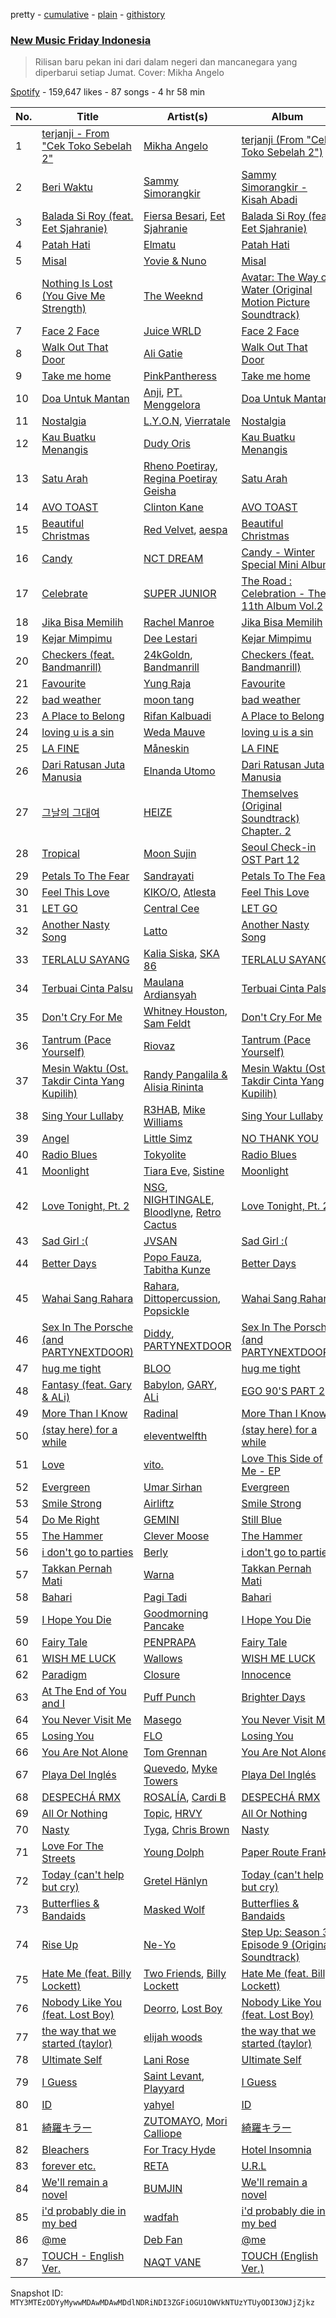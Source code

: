 pretty - [cumulative](/playlists/cumulative/37i9dQZF1DX8vAahjzdXGC.md) - [plain](/playlists/plain/37i9dQZF1DX8vAahjzdXGC) - [githistory](https://github.githistory.xyz/mackorone/spotify-playlist-archive/blob/main/playlists/plain/37i9dQZF1DX8vAahjzdXGC)

### [New Music Friday Indonesia](https://open.spotify.com/playlist/37i9dQZF1DX8vAahjzdXGC)

> Rilisan baru pekan ini dari dalam negeri dan mancanegara yang diperbarui setiap Jumat\. Cover: Mikha Angelo

[Spotify](https://open.spotify.com/user/spotify) - 159,647 likes - 87 songs - 4 hr 58 min

| No. | Title | Artist(s) | Album | Length |
|---|---|---|---|---|
| 1 | [terjanji \- From "Cek Toko Sebelah 2"](https://open.spotify.com/track/3NQ1T3sN6clo8P5i8DIneg) | [Mikha Angelo](https://open.spotify.com/artist/1TsPGD8cCf3JaSGrC7sLkf) | [terjanji \(From "Cek Toko Sebelah 2"\)](https://open.spotify.com/album/1yMKiFk1KEtaF9MB5f4ATO) | 4:18 |
| 2 | [Beri Waktu](https://open.spotify.com/track/5jN5OcPcsHge3dgj2pg0Jh) | [Sammy Simorangkir](https://open.spotify.com/artist/374NOHOFF57pYs9QOhuKJq) | [Sammy Simorangkir \- Kisah Abadi](https://open.spotify.com/album/6qbZdwGrY2vA1WkVWPoRS6) | 3:54 |
| 3 | [Balada Si Roy \(feat\. Eet Sjahranie\)](https://open.spotify.com/track/5IqN3PYDiOppZEln4AQ54E) | [Fiersa Besari](https://open.spotify.com/artist/06QVnTCdjs4jPKO0487EGV), [Eet Sjahranie](https://open.spotify.com/artist/1o5v9Ql52RqXXZmWIbuFdX) | [Balada Si Roy \(feat\. Eet Sjahranie\)](https://open.spotify.com/album/1FPVqPgzfIyIRwArwOKed7) | 4:11 |
| 4 | [Patah Hati](https://open.spotify.com/track/6wMZgPKc7BH4vVuS07bA2o) | [Elmatu](https://open.spotify.com/artist/2a5qh3vr6mQFCjnGd7fM8I) | [Patah Hati](https://open.spotify.com/album/5YKdcnS6abvPSsgyPkF9LH) | 4:21 |
| 5 | [Misal](https://open.spotify.com/track/4br3AKyFfsCxH6B1KgA5fd) | [Yovie & Nuno](https://open.spotify.com/artist/3DHOtJqv0Bw65ENlK4FiSF) | [Misal](https://open.spotify.com/album/0vj8E1u2oEzj470hNpoT0u) | 3:57 |
| 6 | [Nothing Is Lost \(You Give Me Strength\)](https://open.spotify.com/track/1DzJbVkBELu6jDu6q0T0tk) | [The Weeknd](https://open.spotify.com/artist/1Xyo4u8uXC1ZmMpatF05PJ) | [Avatar: The Way of Water \(Original Motion Picture Soundtrack\)](https://open.spotify.com/album/4M2Mf4pmARKGVT9MLCe3HA) | 4:27 |
| 7 | [Face 2 Face](https://open.spotify.com/track/6L4XGeAdRRC32vVJpp8MdM) | [Juice WRLD](https://open.spotify.com/artist/4MCBfE4596Uoi2O4DtmEMz) | [Face 2 Face](https://open.spotify.com/album/4Ql8xPz3NjoScZ4yM3fNFh) | 2:04 |
| 8 | [Walk Out That Door](https://open.spotify.com/track/7lABdrRyMlxMWZzU3SKWoA) | [Ali Gatie](https://open.spotify.com/artist/4rTv3Ejc7hKMtmoBOK1B4T) | [Walk Out That Door](https://open.spotify.com/album/3y3IISsJLqxm4apTYf5i5c) | 2:47 |
| 9 | [Take me home](https://open.spotify.com/track/26AmP3ukYC4Zs9lSGlh55I) | [PinkPantheress](https://open.spotify.com/artist/78rUTD7y6Cy67W1RVzYs7t) | [Take me home](https://open.spotify.com/album/4CykmPXyJzacASnoxR33ns) | 3:20 |
| 10 | [Doa Untuk Mantan](https://open.spotify.com/track/09lTyx9ZjG9VrP6Llw9N8a) | [Anji](https://open.spotify.com/artist/0b4XpbAVDPngjDTbcSWH8N), [PT\. Menggelora](https://open.spotify.com/artist/7xIzIH3j2ABEjAVJALjdXe) | [Doa Untuk Mantan](https://open.spotify.com/album/3O0SYXDiZEUveXYH7BZJml) | 4:12 |
| 11 | [Nostalgia](https://open.spotify.com/track/3aYoUdsZy82CGrVrAbRdfB) | [L.Y.O.N](https://open.spotify.com/artist/011lDaj7WzDKxGzz3pFGHA), [Vierratale](https://open.spotify.com/artist/0yz3hWDSRvBZ8V5HMYVWzp) | [Nostalgia](https://open.spotify.com/album/2UA5cEMiRKSrXpJoQBkfhB) | 3:57 |
| 12 | [Kau Buatku Menangis](https://open.spotify.com/track/4MGZp7XTVv1tr1xIFTTVfq) | [Dudy Oris](https://open.spotify.com/artist/6YPfs6tdZXvnlzgZNU3SYT) | [Kau Buatku Menangis](https://open.spotify.com/album/61JqQPVSWNqDohYhASYxKi) | 4:33 |
| 13 | [Satu Arah](https://open.spotify.com/track/0GI82zY7lUEImWCO4BABlz) | [Rheno Poetiray](https://open.spotify.com/artist/5vXUM4kWItxvIL02q96Xpr), [Regina Poetiray Geisha](https://open.spotify.com/artist/7o4uC3IhDXcHXgaTiQVD7G) | [Satu Arah](https://open.spotify.com/album/4bgbE9MDLMZLoydKgxLe40) | 3:37 |
| 14 | [AVO TOAST](https://open.spotify.com/track/7B5EbapjMpLuK7A7PJUvxn) | [Clinton Kane](https://open.spotify.com/artist/7okSU80WTrn4LXlyXYbX3P) | [AVO TOAST](https://open.spotify.com/album/4gH45jls1Zx5TSREuO53x9) | 2:41 |
| 15 | [Beautiful Christmas](https://open.spotify.com/track/3k7FTBQkstaBcYHamx9jqe) | [Red Velvet](https://open.spotify.com/artist/1z4g3DjTBBZKhvAroFlhOM), [aespa](https://open.spotify.com/artist/6YVMFz59CuY7ngCxTxjpxE) | [Beautiful Christmas](https://open.spotify.com/album/1oniugll0x2gZ3l7o4z9iG) | 3:29 |
| 16 | [Candy](https://open.spotify.com/track/27bIik73QCu8Xzt3xpG1bI) | [NCT DREAM](https://open.spotify.com/artist/1gBUSTR3TyDdTVFIaQnc02) | [Candy \- Winter Special Mini Album](https://open.spotify.com/album/6lqazNXadymQLwUh41qW2K) | 3:37 |
| 17 | [Celebrate](https://open.spotify.com/track/1z3TKT67SglIzFmHM7xxyK) | [SUPER JUNIOR](https://open.spotify.com/artist/6gzXCdfYfFe5XKhPKkYqxV) | [The Road : Celebration \- The 11th Album Vol.2](https://open.spotify.com/album/1B3ZMbdmeSFWI2WmXTD0Ny) | 3:33 |
| 18 | [Jika Bisa Memilih](https://open.spotify.com/track/2ojrZzi4qE5wgPbw3d8IXb) | [Rachel Manroe](https://open.spotify.com/artist/4C5054Vlxnz7iU385I6obf) | [Jika Bisa Memilih](https://open.spotify.com/album/0EnIjVSMRgvF2ZxtlUFRkG) | 3:57 |
| 19 | [Kejar Mimpimu](https://open.spotify.com/track/2i5C0MNK9Jkb6F4Lr3rM5H) | [Dee Lestari](https://open.spotify.com/artist/1mCcTwpEABnSVB4D8rXfRN) | [Kejar Mimpimu](https://open.spotify.com/album/0w7En0Ys3IUW5f9mLEEuoG) | 3:44 |
| 20 | [Checkers \(feat\. Bandmanrill\)](https://open.spotify.com/track/2UUEnFfWx3y3lPKiwHTknQ) | [24kGoldn](https://open.spotify.com/artist/6fWVd57NKTalqvmjRd2t8Z), [Bandmanrill](https://open.spotify.com/artist/2SyMN1PdSuQpZgrYXrkai1) | [Checkers \(feat\. Bandmanrill\)](https://open.spotify.com/album/3xszxg2o7K6EPVBpihMo4n) | 2:41 |
| 21 | [Favourite](https://open.spotify.com/track/7M2oBCN5EK8vHic9YbwsX5) | [Yung Raja](https://open.spotify.com/artist/2HXfSr5CfTPZbcqS2gyGYm) | [Favourite](https://open.spotify.com/album/5LZdSQiXEvpSMjUuvKpVBQ) | 2:17 |
| 22 | [bad weather](https://open.spotify.com/track/1B7dvUWXL8tJFtsFgbj5mm) | [moon tang](https://open.spotify.com/artist/51ZhiTtynrHq7tD4xfGZV7) | [bad weather](https://open.spotify.com/album/7GcqB2QpeFKDg4gDcaN52q) | 2:53 |
| 23 | [A Place to Belong](https://open.spotify.com/track/4lun8QvR4sKXK1undQgIr7) | [Rifan Kalbuadi](https://open.spotify.com/artist/6dO5K9GKFs1yW4fHZLI3ys) | [A Place to Belong](https://open.spotify.com/album/14EI3GUx9auJPVLWh612jE) | 3:58 |
| 24 | [loving u is a sin](https://open.spotify.com/track/3haoWZlbnaggz6YoCJrY9e) | [Weda Mauve](https://open.spotify.com/artist/1Gug2KeUuhhVUW8WTIYIH6) | [loving u is a sin](https://open.spotify.com/album/40cqrsaOT5pFmMW8rI4krz) | 2:59 |
| 25 | [LA FINE](https://open.spotify.com/track/6DPE8tGV9lzKALNnvuY9dS) | [Måneskin](https://open.spotify.com/artist/0lAWpj5szCSwM4rUMHYmrr) | [LA FINE](https://open.spotify.com/album/5eZ98aKCgAQmEYNtueCoJK) | 3:20 |
| 26 | [Dari Ratusan Juta Manusia](https://open.spotify.com/track/5BzsHGgA6xE44g5ueZrIU3) | [Elnanda Utomo](https://open.spotify.com/artist/6dgv120gsfBBDSJ4XCLkgi) | [Dari Ratusan Juta Manusia](https://open.spotify.com/album/7rM6R51WszpZa0sglUsT8H) | 3:29 |
| 27 | [그날의 그대여](https://open.spotify.com/track/01Phm3foggf3vXgAbQy1ht) | [HEIZE](https://open.spotify.com/artist/5dCvSnVduaFleCnyy98JMo) | [Themselves \(Original Soundtrack\) Chapter\. 2](https://open.spotify.com/album/38pMPeUiYvIIFLnySQoLt6) | 4:13 |
| 28 | [Tropical](https://open.spotify.com/track/0mChhyeHONd7iEiyfETprG) | [Moon Sujin](https://open.spotify.com/artist/36MQil20hjOpG5f52NQ4du) | [Seoul Check\-in OST Part 12](https://open.spotify.com/album/3oMeuwSCtpt0e1ln0o4IHO) | 3:04 |
| 29 | [Petals To The Fear](https://open.spotify.com/track/7L4wpYLbqYjZvUx4npN6HB) | [Sandrayati](https://open.spotify.com/artist/5rF3UasE0KYra7muGoKpzF) | [Petals To The Fear](https://open.spotify.com/album/4stsQ2PU1kAx5ySaHk3Fmn) | 2:28 |
| 30 | [Feel This Love](https://open.spotify.com/track/3JKllHjbLp56oRExQRnbAr) | [KIKO/O](https://open.spotify.com/artist/2BvoWIqtmTwqBRqdHiHuKm), [Atlesta](https://open.spotify.com/artist/60bdlCy6b211wIIrNKUWjU) | [Feel This Love](https://open.spotify.com/album/5g8ZhcJuUMnobkn9weEhan) | 3:32 |
| 31 | [LET GO](https://open.spotify.com/track/3zkyus0njMCL6phZmNNEeN) | [Central Cee](https://open.spotify.com/artist/5H4yInM5zmHqpKIoMNAx4r) | [LET GO](https://open.spotify.com/album/1QYPAEk2Ksj3WPv3mvoDnL) | 2:54 |
| 32 | [Another Nasty Song](https://open.spotify.com/track/6lABMzDz2QUqZXRPvQIkuJ) | [Latto](https://open.spotify.com/artist/3MdXrJWsbVzdn6fe5JYkSQ) | [Another Nasty Song](https://open.spotify.com/album/6lFb5yNr5P8oniP9OfDuNb) | 2:24 |
| 33 | [TERLALU SAYANG](https://open.spotify.com/track/6PBdUcdgXCnz4sy6Jo7DBP) | [Kalia Siska](https://open.spotify.com/artist/70hsEvlt6YZPT97UIvzpEu), [SKA 86](https://open.spotify.com/artist/5YFoDJ3lf1jKYDkjTUcoJg) | [TERLALU SAYANG](https://open.spotify.com/album/5iDXLLqUYSVylB69hrf8Hq) | 5:46 |
| 34 | [Terbuai Cinta Palsu](https://open.spotify.com/track/0Lp52eUNJAfjMVz7jzKOHp) | [Maulana Ardiansyah](https://open.spotify.com/artist/5slzK5PyXf1nxwlrlSj2La) | [Terbuai Cinta Palsu](https://open.spotify.com/album/0HLmj3fM9wlsqzNutT2AcP) | 4:56 |
| 35 | [Don't Cry For Me](https://open.spotify.com/track/2OUJj5upivZyb4mUCEoQp7) | [Whitney Houston](https://open.spotify.com/artist/6XpaIBNiVzIetEPCWDvAFP), [Sam Feldt](https://open.spotify.com/artist/20gsENnposVs2I4rQ5kvrf) | [Don't Cry For Me](https://open.spotify.com/album/3Dxx5keo6wkJXBwRXdqZUb) | 3:19 |
| 36 | [Tantrum \(Pace Yourself\)](https://open.spotify.com/track/2kdrWIKIhCulhFBAzd4Sed) | [Riovaz](https://open.spotify.com/artist/1bhZt10yZVCJfp3HaNxJv8) | [Tantrum \(Pace Yourself\)](https://open.spotify.com/album/61SNblTHomXBXufr1FM9Qt) | 2:03 |
| 37 | [Mesin Waktu \(Ost\. Takdir Cinta Yang Kupilih\)](https://open.spotify.com/track/1OXBipKqfaXImHy2DeOyHn) | [Randy Pangalila & Alisia Rininta](https://open.spotify.com/artist/4ViV0wyzfY9GnV28ZtDcbV) | [Mesin Waktu \(Ost\. Takdir Cinta Yang Kupilih\)](https://open.spotify.com/album/1O4sFg4qvQ0k69kXnDeZ2X) | 4:35 |
| 38 | [Sing Your Lullaby](https://open.spotify.com/track/3LGqmgDKefGR9zp3h92VmW) | [R3HAB](https://open.spotify.com/artist/6cEuCEZu7PAE9ZSzLLc2oQ), [Mike Williams](https://open.spotify.com/artist/3IpvVrP3VLhruTmnququq7) | [Sing Your Lullaby](https://open.spotify.com/album/61nC52SUGV19X5i0VJoyoa) | 3:42 |
| 39 | [Angel](https://open.spotify.com/track/4pGxnHLyli1TLkRFHyBxo0) | [Little Simz](https://open.spotify.com/artist/6eXZu6O7nAUA5z6vLV8NKI) | [NO THANK YOU](https://open.spotify.com/album/57263zG8Md6XZ9lBUPPYCm) | 5:52 |
| 40 | [Radio Blues](https://open.spotify.com/track/3axyZ2sK4a8xsXh95Gz2id) | [Tokyolite](https://open.spotify.com/artist/5B5CUIyGVsu1aJdLvqH2m5) | [Radio Blues](https://open.spotify.com/album/0J7twHc4JLiMeKLYnH2dJy) | 3:01 |
| 41 | [Moonlight](https://open.spotify.com/track/3fsysiUDYIZLuZPX7ewMMa) | [Tiara Eve](https://open.spotify.com/artist/3kio6eSaWyIYN9oUvQy6ij), [Sistine](https://open.spotify.com/artist/3jgmja08ynVzyDZXM3R68A) | [Moonlight](https://open.spotify.com/album/4ed7He2rKb6FkhuKp54kVm) | 3:36 |
| 42 | [Love Tonight, Pt\. 2](https://open.spotify.com/track/4Kt0GI34vHwLw4jlnKeCdY) | [NSG](https://open.spotify.com/artist/1ZfGh4cgVP6taqy00naPhl), [NIGHTINGALE](https://open.spotify.com/artist/1BjY8OlzCH17snJo69ZGnc), [Bloodlyne](https://open.spotify.com/artist/6r2NRFjucCptbMJHvRtLXL), [Retro Cactus](https://open.spotify.com/artist/6aEHYwalIVWmgVOBMYwMx3) | [Love Tonight, Pt\. 2](https://open.spotify.com/album/1CW9GZRiosTy12fUeXPISf) | 3:25 |
| 43 | [Sad Girl :\(](https://open.spotify.com/track/4M0IGuPS2SCkNenz6FDG2H) | [JVSAN](https://open.spotify.com/artist/1xA9kgJzlNa0CRc5ddVeJc) | [Sad Girl :\(](https://open.spotify.com/album/56plU3pezZzzzI5i2y41XV) | 2:04 |
| 44 | [Better Days](https://open.spotify.com/track/0N6LjAOLVv8XmJmxYzeyc5) | [Popo Fauza](https://open.spotify.com/artist/4JpceQzMIN7UaS6wSUuQb8), [Tabitha Kunze](https://open.spotify.com/artist/6B1ZiNpkyJ0NYv3X01vG5u) | [Better Days](https://open.spotify.com/album/75GwmK0CcQPaM2fCBrOWXN) | 3:31 |
| 45 | [Wahai Sang Rahara](https://open.spotify.com/track/2A0eVqtGBUsZLR7X5bG4a3) | [Rahara](https://open.spotify.com/artist/48RPzUPIqKTqfx3LE2VthB), [Dittopercussion](https://open.spotify.com/artist/1eutgkH0wqxKQNa3K2af7L), [Popsickle](https://open.spotify.com/artist/3cR3YTiVngJTX0z7zXFeid) | [Wahai Sang Rahara](https://open.spotify.com/album/0JzPTrQuzvdTW9cQsoIVol) | 3:51 |
| 46 | [Sex In The Porsche \(and PARTYNEXTDOOR\)](https://open.spotify.com/track/33RTe6MAxEno83JSdpObQr) | [Diddy](https://open.spotify.com/artist/59wfkuBoNyhDMQGCljbUbA), [PARTYNEXTDOOR](https://open.spotify.com/artist/2HPaUgqeutzr3jx5a9WyDV) | [Sex In The Porsche \(and PARTYNEXTDOOR\)](https://open.spotify.com/album/0uHHoKJvLxf4gGRhyTUpjy) | 3:33 |
| 47 | [hug me tight](https://open.spotify.com/track/1Ev5WziK8PYoSpNYJKd5qg) | [BLOO](https://open.spotify.com/artist/3ghCvruix2FYZ81DHRlOt1) | [hug me tight](https://open.spotify.com/album/5RhnakiAQ918ouBJxadpyY) | 2:07 |
| 48 | [Fantasy \(feat\. Gary & ALi\)](https://open.spotify.com/track/1QOot7m7p0cDBL0Ei4qpCJ) | [Babylon](https://open.spotify.com/artist/3P16F9giedxmc5238b66bo), [GARY](https://open.spotify.com/artist/5myBH2YqzOgyWoTKCsydAi), [ALi](https://open.spotify.com/artist/62CcVzIaV3dNGEmE12YAL9) | [EGO 90'S PART 2](https://open.spotify.com/album/7zCPiOJpqtj70zmIjZIo0c) | 3:48 |
| 49 | [More Than I Know](https://open.spotify.com/track/1c0IXf9HVeTyt6OFxKSpaR) | [Radinal](https://open.spotify.com/artist/7jtCIfuhpqFUoFax7JE0Jg) | [More Than I Know](https://open.spotify.com/album/6aTcUvccWCCmZfNIRXwBo8) | 3:48 |
| 50 | [\(stay here\) for a while](https://open.spotify.com/track/7ITUmCohDlD7B1aNnQUuc5) | [eleventwelfth](https://open.spotify.com/artist/2obLLc4blv37GYbFwqyE3t) | [\(stay here\) for a while](https://open.spotify.com/album/2lagvaT1M17CnirnR8OAjS) | 3:40 |
| 51 | [Love](https://open.spotify.com/track/1jHBDv0BfjsL89RrTcM0qZ) | [vito.](https://open.spotify.com/artist/76qlBev2S8MtsJSHxEgoJ0) | [Love This Side of Me \- EP](https://open.spotify.com/album/3WDwV2pzR5ztznUh2whBW2) | 3:34 |
| 52 | [Evergreen](https://open.spotify.com/track/6nFXwyXHK8BA1L56Jnv9Kt) | [Umar Sirhan](https://open.spotify.com/artist/1aBGLr4Mt61I8hhejBgNnk) | [Evergreen](https://open.spotify.com/album/48eCVaW8ouy6RgOMKfH1wK) | 4:19 |
| 53 | [Smile Strong](https://open.spotify.com/track/530WDYYFlq4JAqaEHwbXnZ) | [Airliftz](https://open.spotify.com/artist/4O2Gfcx2x2dIrFdFrrf0PY) | [Smile Strong](https://open.spotify.com/album/3Fq1Yg1KClkcoFzsa3BnND) | 3:00 |
| 54 | [Do Me Right](https://open.spotify.com/track/419qEKI3RalGHPVzEDQeNY) | [GEMINI](https://open.spotify.com/artist/67IWlRdLy3UcfY3q968euj) | [Still Blue](https://open.spotify.com/album/5NVdE7fnUNSfJ7Taka31IF) | 3:25 |
| 55 | [The Hammer](https://open.spotify.com/track/7zK7le2FBMNUfxIRlkqSBz) | [Clever Moose](https://open.spotify.com/artist/2KJmJyWOQIpmLSPy4cPXIA) | [The Hammer](https://open.spotify.com/album/669t4VamiMvCkAgTDvADcB) | 2:56 |
| 56 | [i don't go to parties](https://open.spotify.com/track/11f0HDA9ledfMVATMTPq0A) | [Berly](https://open.spotify.com/artist/6U9EnTzy0ihpx4mgs9mfud) | [i don't go to parties](https://open.spotify.com/album/6rgIcVxfQzQNtjBPhr8nfy) | 2:56 |
| 57 | [Takkan Pernah Mati](https://open.spotify.com/track/2YXzHOCt0MrcKF79588a2D) | [Warna](https://open.spotify.com/artist/4iDEBTV3KD21QaxgS9Yst0) | [Takkan Pernah Mati](https://open.spotify.com/album/4IQWSyiRsCw1SFTiiNrtef) | 4:04 |
| 58 | [Bahari](https://open.spotify.com/track/4ZCluDGVb93mRDDW8GrPJp) | [Pagi Tadi](https://open.spotify.com/artist/4p1nILqsh3WCLqzevbQexf) | [Bahari](https://open.spotify.com/album/5JhRIbzwF2wiMDtZLJXEXu) | 4:14 |
| 59 | [I Hope You Die](https://open.spotify.com/track/3APupcckOdS9qT1AKvghU3) | [Goodmorning Pancake](https://open.spotify.com/artist/7Bezyy4h6Ftw2pjtq8NcbE) | [I Hope You Die](https://open.spotify.com/album/0VMubKy7eSXdE0hm7hIMQg) | 3:09 |
| 60 | [Fairy Tale](https://open.spotify.com/track/5i9Do4qEm2rZ6Xbtaqeosn) | [PENPRAPA](https://open.spotify.com/artist/4ZF777onMoSRG9Sf2tQDuU) | [Fairy Tale](https://open.spotify.com/album/7lq41nLsxEsObMnrdAlBHX) | 3:13 |
| 61 | [WISH ME LUCK](https://open.spotify.com/track/3jOguPISqOdYbXW3AEfaIi) | [Wallows](https://open.spotify.com/artist/0NIPkIjTV8mB795yEIiPYL) | [WISH ME LUCK](https://open.spotify.com/album/2WQyNqZQwbO16FHAr6vVZS) | 3:23 |
| 62 | [Paradigm](https://open.spotify.com/track/0Z02FyLao6mXqavdOOHqzH) | [Closure](https://open.spotify.com/artist/0eOrRFpfzF00LtFZ9tZ71V) | [Innocence](https://open.spotify.com/album/6jrDWwOwl6qXIcVYdRxfd2) | 3:40 |
| 63 | [At The End of You and I](https://open.spotify.com/track/0jpRUQgbwOwRYxKQSOLhHE) | [Puff Punch](https://open.spotify.com/artist/0ZF8FUprTy8x4eAJO8Jtyx) | [Brighter Days](https://open.spotify.com/album/0WIU7w0fq1XlGt0NaYob4B) | 1:40 |
| 64 | [You Never Visit Me](https://open.spotify.com/track/04nzvWWsX2TDl0mjpBVeWd) | [Masego](https://open.spotify.com/artist/3ycxRkcZ67ALN3GQJ57Vig) | [You Never Visit Me](https://open.spotify.com/album/31B0I1DLGYsV7RF2Dszunr) | 3:50 |
| 65 | [Losing You](https://open.spotify.com/track/146pr47LcU6HE5TQ6mgiSX) | [FLO](https://open.spotify.com/artist/0s4kXsjYeH0S1xRyVGN4NO) | [Losing You](https://open.spotify.com/album/1nVNtqccCdtzc3N9uKqXXl) | 3:44 |
| 66 | [You Are Not Alone](https://open.spotify.com/track/1p5XERqVW5EnTRoR3I5mBQ) | [Tom Grennan](https://open.spotify.com/artist/5SHxzwjek1Pipl1Yk11UHv) | [You Are Not Alone](https://open.spotify.com/album/68exeZ4qrJuj2Axr5uiKfx) | 2:45 |
| 67 | [Playa Del Inglés](https://open.spotify.com/track/2t6IxTASaSFkZEt61tQ6W6) | [Quevedo](https://open.spotify.com/artist/52iwsT98xCoGgiGntTiR7K), [Myke Towers](https://open.spotify.com/artist/7iK8PXO48WeuP03g8YR51W) | [Playa Del Inglés](https://open.spotify.com/album/1MgW79L1nRyxWHOCu4nxR9) | 3:57 |
| 68 | [DESPECHÁ RMX](https://open.spotify.com/track/4CD623yLJVvKJxUyzaTqtC) | [ROSALÍA](https://open.spotify.com/artist/7ltDVBr6mKbRvohxheJ9h1), [Cardi B](https://open.spotify.com/artist/4kYSro6naA4h99UJvo89HB) | [DESPECHÁ RMX](https://open.spotify.com/album/4czxiqSwyeZK7y5r9GNWXP) | 2:50 |
| 69 | [All Or Nothing](https://open.spotify.com/track/2AcKLW30dJ03qXsGU3RehH) | [Topic](https://open.spotify.com/artist/0u6GtibW46tFX7koQ6uNJZ), [HRVY](https://open.spotify.com/artist/28y6CyJNkGNjJQKrlx4AmN) | [All Or Nothing](https://open.spotify.com/album/1RbpoiBzVURNZ86m1f32y5) | 2:27 |
| 70 | [Nasty](https://open.spotify.com/track/0WlotBaAKbCwFTRnrypGpu) | [Tyga](https://open.spotify.com/artist/5LHRHt1k9lMyONurDHEdrp), [Chris Brown](https://open.spotify.com/artist/7bXgB6jMjp9ATFy66eO08Z) | [Nasty](https://open.spotify.com/album/4vP2T7n2mNQlyib3eMGjbO) | 3:28 |
| 71 | [Love For The Streets](https://open.spotify.com/track/7k5lDslyLbcykzUOPGEdKR) | [Young Dolph](https://open.spotify.com/artist/3HiuzBlSW7pGDXlSFMhO2g) | [Paper Route Frank](https://open.spotify.com/album/7tXLv9wbiC5Jf1o4nHZY4S) | 3:06 |
| 72 | [Today \(can't help but cry\)](https://open.spotify.com/track/34uL0b0ekds3vN3jgfpsqS) | [Gretel Hänlyn](https://open.spotify.com/artist/39HYn2OCDJFkUauHXqwBsG) | [Today \(can't help but cry\)](https://open.spotify.com/album/71HtRi6nvIXWQgrgnfz0kb) | 4:12 |
| 73 | [Butterflies & Bandaids](https://open.spotify.com/track/4mU0GgWkV6X1IEuIXtrAGe) | [Masked Wolf](https://open.spotify.com/artist/1uU7g3DNSbsu0QjSEqZtEd) | [Butterflies & Bandaids](https://open.spotify.com/album/75mjArJOL2mVqNNhqMTh2A) | 2:05 |
| 74 | [Rise Up](https://open.spotify.com/track/1zPl3KAqFcIOTC9b2hsS3f) | [Ne\-Yo](https://open.spotify.com/artist/21E3waRsmPlU7jZsS13rcj) | [Step Up: Season 3, Episode 9 \(Original Soundtrack\)](https://open.spotify.com/album/51i1NJjB1kpCJNBSLaJJqk) | 2:43 |
| 75 | [Hate Me \(feat\. Billy Lockett\)](https://open.spotify.com/track/288rR07jQ5tckfhifwqwqZ) | [Two Friends](https://open.spotify.com/artist/44Ewva5aHOX00EwaX2D2mh), [Billy Lockett](https://open.spotify.com/artist/2lKeiALM1T2TZrOiTYlLNA) | [Hate Me \(feat\. Billy Lockett\)](https://open.spotify.com/album/3cI1RaMYJNEsMJgxLsV5jV) | 3:11 |
| 76 | [Nobody Like You \(feat\. Lost Boy\)](https://open.spotify.com/track/0tI7SJjaezftm7xOaaIG2u) | [Deorro](https://open.spotify.com/artist/6VD4UEUPvtsemqD3mmTqCR), [Lost Boy](https://open.spotify.com/artist/4PRItSqasFLl62nmQVBq0C) | [Nobody Like You \(feat\. Lost Boy\)](https://open.spotify.com/album/6ZLME08avWNb8HM2nGGCHv) | 2:45 |
| 77 | [the way that we started \(taylor\)](https://open.spotify.com/track/36AWmLYL4tMTfZseHQHoVl) | [elijah woods](https://open.spotify.com/artist/3IR6DvP0x2a6oUSist9UMu) | [the way that we started \(taylor\)](https://open.spotify.com/album/4epDMTI9SL9TRfiuDpbwFO) | 3:24 |
| 78 | [Ultimate Self](https://open.spotify.com/track/2DhdPfwL8RBRFekTrXM1Rj) | [Lani Rose](https://open.spotify.com/artist/7bdI7Q9ffxcej6cfVUktvb) | [Ultimate Self](https://open.spotify.com/album/7GNJ7E8VAFTktjPHM5xFbd) | 3:45 |
| 79 | [I Guess](https://open.spotify.com/track/1Q8UhAL4Ebspx05qAFGyTn) | [Saint Levant](https://open.spotify.com/artist/5ZZsFnpO7frU8h5xH1wtjT), [Playyard](https://open.spotify.com/artist/63I47oemHnVtpZGCu6rrOM) | [I Guess](https://open.spotify.com/album/1KCGlttwZbhgs9WfNoHitL) | 2:38 |
| 80 | [ID](https://open.spotify.com/track/6TDSXejROuhYHBthOKllOH) | [yahyel](https://open.spotify.com/artist/1PSuZ74d4aJt9LR4fIoBNo) | [ID](https://open.spotify.com/album/3v1UEzXlDSSkrcqSAd6GiI) | 4:41 |
| 81 | [綺羅キラー](https://open.spotify.com/track/2ZaTpgdhU8MKpiujnBGPoa) | [ZUTOMAYO](https://open.spotify.com/artist/38WbKH6oKAZskBhqDFA8Uj), [Mori Calliope](https://open.spotify.com/artist/1PhE6rv0146ZTQosoPDjk8) | [綺羅キラー](https://open.spotify.com/album/24HE9Q8LrZupbkTmux0U9O) | 4:13 |
| 82 | [Bleachers](https://open.spotify.com/track/1Iw0F6t71sem5PWGhPnKoN) | [For Tracy Hyde](https://open.spotify.com/artist/6D4CyQKY5fDsjK5qKNfqDy) | [Hotel Insomnia](https://open.spotify.com/album/5gUvrb0y7rmxfjnhhGDZKh) | 2:14 |
| 83 | [forever etc.](https://open.spotify.com/track/7hFKcpYPDLZkIFsHmcJsfw) | [RETA](https://open.spotify.com/artist/2l7HsagjXMw1994RTTxA0j) | [U.R.L](https://open.spotify.com/album/4a8F2FLbcBXu4URHFfNqd8) | 2:45 |
| 84 | [We'll remain a novel](https://open.spotify.com/track/6wm9C6RDGE3JoHZJTnB0Pv) | [BUMJIN](https://open.spotify.com/artist/3vljSA6N2aSE8U3OhNFkPy) | [We'll remain a novel](https://open.spotify.com/album/5h8k1Glt3vRzp1ELV08i42) | 4:34 |
| 85 | [i'd probably die in my bed](https://open.spotify.com/track/0Tc3VFHylUypUKv8xksgzM) | [wadfah](https://open.spotify.com/artist/4VLJF0kk8HDMK7VPDctSzo) | [i'd probably die in my bed](https://open.spotify.com/album/0pLSKAQGMVVCsz6rYW9XH2) | 2:50 |
| 86 | [@me](https://open.spotify.com/track/6skug6ULgAufRG35n6SgIi) | [Deb Fan](https://open.spotify.com/artist/7s1vLo9XJCtiFWWzidpl9m) | [@me](https://open.spotify.com/album/5DS8PrqGptm1Fes5NX7wrs) | 1:45 |
| 87 | [TOUCH \- English Ver.](https://open.spotify.com/track/0Mfo0O3o28cwg5nhnC3DMW) | [NAQT VANE](https://open.spotify.com/artist/4HzUr7Nr82O1bLSB78jWVR) | [TOUCH \(English Ver.\)](https://open.spotify.com/album/4JY5h0hrhPu1Vj8kkY5rGY) | 3:04 |

Snapshot ID: `MTY3MTEzODYyMywwMDAwMDAwMDdlNDRiNDI3ZGFiOGU1OWVkNTUzYTUyODI3OWJjZjkz`
